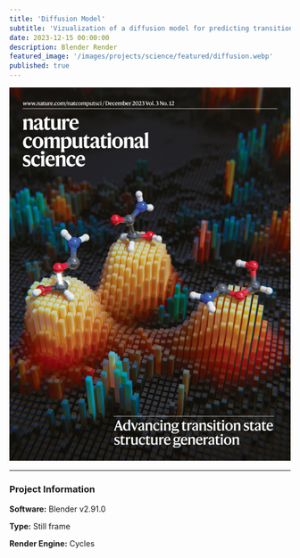```yaml
---
title: 'Diffusion Model'
subtitle: 'Vizualization of a diffusion model for predicting transition states'
date: 2023-12-15 00:00:00
description: Blender Render
featured_image: '/images/projects/science/featured/diffusion.webp'
published: true
---
```


![](/images/projects/full_size/diffusion.webp)

---

### Project Information

**Software:** Blender v2.91.0

**Type:** Still frame

**Render Engine:** Cycles
